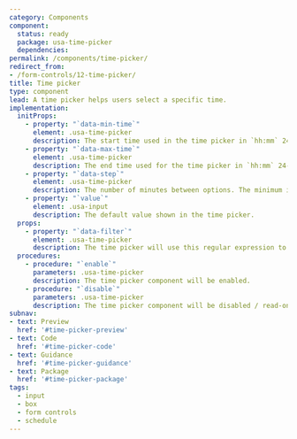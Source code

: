 ```yaml
---
category: Components
component:
  status: ready
  package: usa-time-picker
  dependencies:
permalink: /components/time-picker/
redirect_from:
- /form-controls/12-time-picker/
title: Time picker
type: component
lead: A time picker helps users select a specific time.
implementation:
  initProps:
    - property: "`data-min-time`"
      element: .usa-time-picker
      description: The start time used in the time picker in `hh:mm` 24-hour format. The default is `00:00`.
    - property: "`data-max-time`"
      element: .usa-time-picker
      description: The end time used for the time picker in `hh:mm` 24-hour format. The default is `23:59`.
    - property: "`data-step`"
      element: .usa-time-picker
      description: The number of minutes between options. The minimum is `1` minute and the default is `30` minutes.
    - property: "`value`"
      element: .usa-input
      description: The default value shown in the time picker.
  props:
    - property: "`data-filter`"
      element: .usa-time-picker
      description: The time picker will use this regular expression to filter the time picker options. You are declaring a case insensitive match over the entire option text, which means `^` and `$` are added automatically. You can specify the inputted query with `{{query}}`. You can also declare a custom query filter as a data property as well, which can be used in the custom filter (`data-number-filter="[0-9]"` and then using `data-filter="{{numberFilter}}.*"`). The default filter is `.*{{query}}.*`, which is a simple "find anywhere within the option" text.
  procedures:
    - procedure: "`enable`"
      parameters: .usa-time-picker
      description: The time picker component will be enabled.
    - procedure: "`disable`"
      parameters: .usa-time-picker
      description: The time picker component will be disabled / read-only.
subnav:
- text: Preview
  href: '#time-picker-preview'
- text: Code
  href: '#time-picker-code'
- text: Guidance
  href: '#time-picker-guidance'
- text: Package
  href: '#time-picker-package'
tags:
  - input
  - box
  - form controls
  - schedule
---
```

